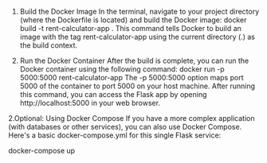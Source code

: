 1. Build the Docker Image
In the terminal, navigate to your project directory (where the Dockerfile is located) and build the Docker image:
docker build -t rent-calculator-app .
This command tells Docker to build an image with the tag rent-calculator-app using the current directory (.) as the build context.

2. Run the Docker Container
After the build is complete, you can run the Docker container using the following command:
docker run -p 5000:5000 rent-calculator-app
The -p 5000:5000 option maps port 5000 of the container to port 5000 on your host machine.
After running this command, you can access the Flask app by opening http://localhost:5000 in your web browser.


2.Optional: Using Docker Compose
If you have a more complex application (with databases or other services), you can also use Docker Compose. Here's a basic docker-compose.yml for this single Flask service:


docker-compose up
